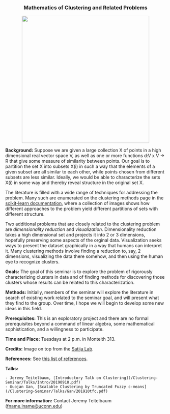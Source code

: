 
<center>
<h3> Mathematics of Clustering and Related Problems </h3>
<img src="https://satijalab.org/img/tsne-example.png" width="400">
</center>

**Background:** Suppose we are given a large collection X of points in a high dimensional real vector space V, as well as one or more 
functions d:V x V -> R that give some measure of similarity between points.  Our goal is to partition
the set X into subsets X(i) in such a way that the elements of a given subset are all similar to each other, while
points chosen from different subsets are less similar.  Ideally, we would be able to characterize the sets X(i) in 
some way and thereby reveal structure in the original set X.

The literature is filled with a wide range of techniques for addressing the problem.  Many such are enumerated on 
the clustering methods page in the  [scikit-learn documentation](https://scikit-learn.org/stable/modules/clustering.html),
where a collection of images shows how different approaches to the problem yield different partitions of sets with different structure.

Two additional problems that are closely related to the clustering problem are *dimensionality reduction* and *visualization.*  Dimensionality
reduction takes a high dimensional set and projects it into 2 or 3 dimensions, hopefully preserving some aspects of the orginal data.
Visualization seeks ways to present the dataset graphically in a way that humans can interpret it.    Many clustering methods
involve finding a reduction to, say, 2 dimensions, visualizing the data there somehow, and then using the human eye to recognize clusters.



**Goals:** The goal of this seminar is to explore the problem of rigorously characterizing clusters in data and of finding methods for discovering those clusters whose results can be related to this characterization.  

**Methods:** Initially, members of the seminar will explore the literature in search of existing work related to the seminar goal, and will present what they find to the group.  Over time, I hope we will begin to develop some new ideas in this field.

**Prerequisites:** This is an exploratory project and there are no formal prerequisites beyond  a command of linear algebra,
some mathematical sophistication, and a willingness to participate.

**Time and Place:** Tuesdays at 2 p.m. in Monteith 313.

**Credits:** Image on top from the [Satija Lab](https://satijalab.org).

**References:** See [this list of references](references.md).

**Talks:** 

	- Jeremy Teitelbaum, [Introductory Talk on Clustering](/Clustering-Seminar/Talks/Intro/20190910.pdf)
	- Guojan Gan, [Scalable Clustering by Truncated Fuzzy c-means](/Clustering-Seminar/Talks/Gan/201910tfc.pdf)

**For more information:** Contact Jeremy Teitelbaum (fname.lname@uconn.edu)



